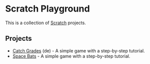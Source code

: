 # Scratch Playground

This is a collection of [Scratch](https://scratch.mit.edu/) projects.

## Projects

- [Catch Grades](catch-grades/README.md) (de) - A simple game with a
  step-by-step tutorial.
- [Space Bats](space-bats/README.md) - A simple game with a step-by-step
  tutorial.
